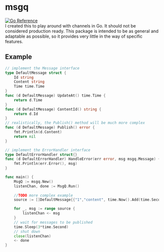 # msgq
<a href="https://pkg.go.dev/github.com/cdillond/msgq"><img src="https://pkg.go.dev/badge/github.com/cdillond/msgq.svg" alt="Go Reference"></a>\
I created this to play around with channels in Go. It should not be considered production ready. This package is intended to be as general and adaptable as possible, so it provides very little in the way of specific features.

## Example
```go
// implement the Message interface
type DefaultMessage struct {
    Id string
    Content string
    Time time.Time
}
func (d DefaultMessage) UpdateAt() time.Time {
    return d.Time
}
func (d DefaultMessage) ContentId() string {
    return d.Id
}
// realistically, the Publish() method will be much more complex
func (d DefaultMessage) Publish() error {
    fmt.Println(d.Content)
    return nil
}

// implement the ErrorHandler interface
type DefaultErrorHandler struct{}
func (d DefaultErrorHandler) HandleError(err error, msg msgq.Message) {
    fmt.Println(err.Error(), msg)
}

func main() {
    MsgQ := msgq.New()
    listenChan, done := MsgQ.Run()
    
    //TODO more complex example
    source := []DefaultMessage{{"1","content", time.Now().Add(time.Second)}, {"2", "content 2", time.Now()}}

    for _, msg := range source {
        listenChan <- msg
    }
    // wait for messages to be published
    time.Sleep(3*time.Second)
    // shut down
    close(listenChan)
    <- done
}
```
